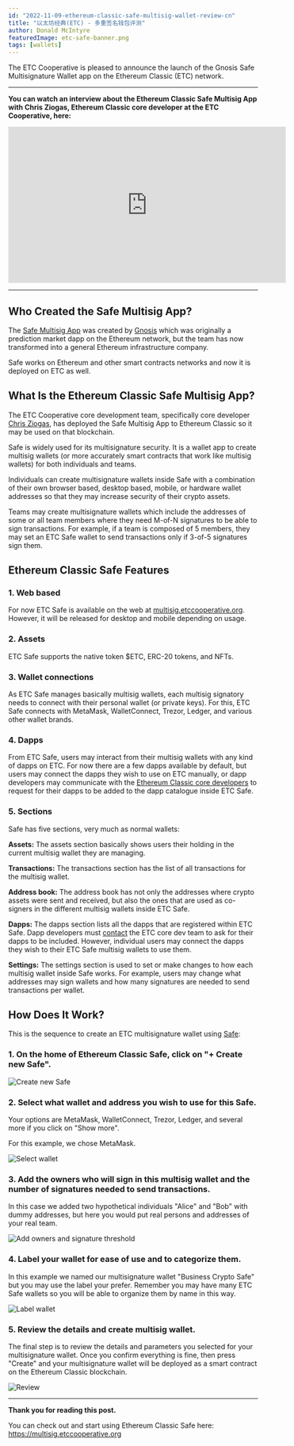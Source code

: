 ```yaml
---
id: "2022-11-09-ethereum-classic-safe-multisig-wallet-review-cn"
title: "以太坊经典(ETC) - 多重签名钱包评测"
author: Donald McIntyre
featuredImage: etc-safe-banner.png
tags: [wallets]
---
```


The ETC Cooperative is pleased to announce the launch of the Gnosis Safe Multisignature Wallet app on the Ethereum Classic (ETC) network.

---

**You can watch an interview about the Ethereum Classic Safe Multisig App with Chris Ziogas, Ethereum Classic core developer at the ETC Cooperative, here:**

<iframe width="560" height="315" src="https://www.youtube.com/embed/kQ7U9aVJV14" title="YouTube video player" frameborder="0" allow="accelerometer; autoplay; clipboard-write; encrypted-media; gyroscope; picture-in-picture" allowfullscreen></iframe>

---

## Who Created the Safe Multisig App?

The [Safe Multisig App](https://gnosis-safe.io/) was created by [Gnosis](https://gnosis.io/) which was originally a prediction market dapp on the Ethereum network, but the team has now transformed into a general Ethereum infrastructure company.

Safe works on Ethereum and other smart contracts networks and now it is deployed on ETC as well.

## What Is the Ethereum Classic Safe Multisig App?

The ETC Cooperative core development team, specifically core developer [Chris Ziogas](https://www.linkedin.com/in/ziogaschr/), has deployed the Safe Multisig App to Ethereum Classic so it may be used on that blockchain.

Safe is widely used for its multisignature security. It is a wallet app to create multisig wallets (or more accurately smart contracts that work like multisig wallets) for both individuals and teams.

Individuals can create multisignature wallets inside Safe with a combination of their own browser based, desktop based, mobile, or hardware wallet addresses so that they may increase security of their crypto assets.

Teams may create multisignature wallets which include the addresses of some or all team members where they need M-of-N signatures to be able to sign transactions. For example, if a team is composed of 5 members, they may set an ETC Safe wallet to send transactions only if 3-of-5 signatures sign them. 

## Ethereum Classic Safe Features

### 1. Web based

For now ETC Safe is available on the web at [multisig.etccooperative.org](https://multisig.etccooperative.org). However, it will be released for desktop and mobile depending on usage.

### 2. Assets

ETC Safe supports the native token $ETC, ERC-20 tokens, and NFTs.

### 3. Wallet connections

As ETC Safe manages basically multisig wallets, each multisig signatory needs to connect with their personal wallet (or private keys). For this, ETC Safe connects with MetaMask, WalletConnect, Trezor, Ledger, and various other wallet brands.

### 4. Dapps

From ETC Safe, users may interact from their multisig wallets with any kind of dapps on ETC. For now there are a few dapps available by default, but users may connect the dapps they wish to use on ETC manually, or dapp developers may communicate with the [Ethereum Classic core developers](https://github.com/ETCCooperative) to request for their dapps to be added to the dapp catalogue inside ETC Safe.

### 5. Sections

Safe has five sections, very much as normal wallets:

**Assets:** The assets section basically shows users their holding in the current multisig wallet they are managing.

**Transactions:** The transactions section has the list of all transactions for the multisig wallet.

**Address book:** The address book has not only the addresses where crypto assets were sent and received, but also the ones that are used as co-signers in the different multisig wallets inside ETC Safe.

**Dapps:** The dapps section lists all the dapps that are registered within ETC Safe. Dapp developers must [contact](https://github.com/ETCCooperative) the ETC core dev team to ask for their dapps to be included. However, individual users may connect the dapps they wish to their ETC Safe multisig wallets to use them. 

**Settings:** The settings section is used to set or make changes to how each multisig wallet inside Safe works. For example, users may change what addresses may sign wallets and how many signatures are needed to send transactions per wallet.

## How Does It Work?

This is the sequence to create an ETC multisignature wallet using [Safe](https://multisig.etccooperative.org):

### 1. On the home of Ethereum Classic Safe, click on "+ Create new Safe".

![Create new Safe](/ETC-Safe-step1.png)

### 2. Select what wallet and address you wish to use for this Safe.

Your options are MetaMask, WalletConnect, Trezor, Ledger, and several more if you click on "Show more".

For this example, we chose MetaMask.

![Select wallet](/ETC-Safe-step2.png)

### 3. Add the owners who will sign in this multisig wallet and the number of signatures needed to send transactions.

In this case we added two hypothetical individuals "Alice" and "Bob" with dummy addresses, but here you would put real persons and addresses of your real team.

![Add owners and signature threshold](/ETC-Safe-step3.png)

### 4. Label your wallet for ease of use and to categorize them.

In this example we named our multisignature wallet "Business Crypto Safe" but you may use the label your prefer. Remember you may have many ETC Safe wallets so you will be able to organize them by name in this way.

![Label wallet](/ETC-Safe-step4.png)

### 5. Review the details and create multisig wallet.

The final step is to review the details and parameters you selected for your multisignature wallet. Once you confirm everything is fine, then press "Create" and your multisignature wallet will be deployed as a smart contract on the Ethereum Classic blockchain.

![Review](/ETC-Safe-step5.png)

---

**Thank you for reading this post.**

You can check out and start using Ethereum Classic Safe here: https://multisig.etccooperative.org
